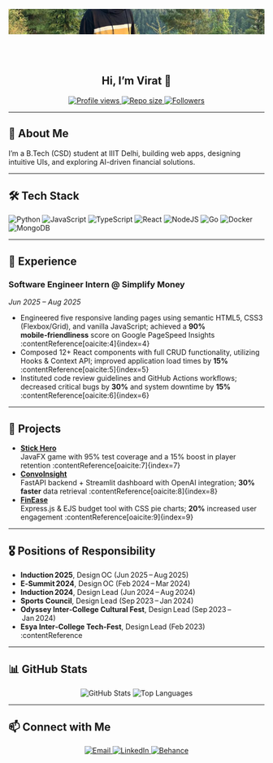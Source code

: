 <!-- === Banner === -->
<p align="center" style="overflow:hidden; width:100%; height:100px;">
  <img
    src="https://raw.githubusercontent.com/viratiiitd/viratiiitd/main/assets/profile 3.jpeg"
    alt="Banner"
    style="width:100%; height:50%; object-fit:cover; object-position:center;"
  />
</p>

<!-- === Profile Header & Badges === -->
<h2 align="center">Hi, I’m Virat 👋</h2>
<p align="center">
  <a href="https://github.com/viratiiitd">
    <img src="https://komarev.com/ghpvc/?username=viratiiitd&label=Profile%20views&color=0e75b6&style=flat" alt="Profile views"/>
  </a>
  <a href="https://github.com/viratiiitd/viratIIITD">
    <img src="https://img.shields.io/github/repo-size/viratiiitd/viratIIITD?style=flat" alt="Repo size"/>
  </a>
  <a href="https://github.com/viratiiitd?tab=followers">
    <img src="https://img.shields.io/github/followers/viratiiitd?label=Followers&style=social" alt="Followers"/>
  </a>
</p>

---

## 🚀 About Me
I’m a B.Tech (CSD) student at IIIT Delhi, building web apps, designing intuitive UIs, and exploring AI-driven financial solutions.

---

## 🛠️ Tech Stack

<p align="left">
  <img src="https://cdn.jsdelivr.net/gh/devicons/devicon/icons/python/python-original.svg"   alt="Python"     width="40" height="40"/>
  <img src="https://cdn.jsdelivr.net/gh/devicons/devicon/icons/javascript/javascript-original.svg" alt="JavaScript" width="40" height="40"/>
  <img src="https://cdn.jsdelivr.net/gh/devicons/devicon/icons/typescript/typescript-original.svg" alt="TypeScript" width="40" height="40"/>
  <img src="https://cdn.jsdelivr.net/gh/devicons/devicon/icons/react/react-original.svg"         alt="React"      width="40" height="40"/>
  <img src="https://cdn.jsdelivr.net/gh/devicons/devicon/icons/nodejs/nodejs-original.svg"         alt="NodeJS"     width="40" height="40"/>
  <img src="https://cdn.jsdelivr.net/gh/devicons/devicon/icons/go/go-original.svg"                 alt="Go"         width="40" height="40"/>
  <img src="https://cdn.jsdelivr.net/gh/devicons/devicon/icons/docker/docker-original.svg"         alt="Docker"     width="40" height="40"/>
  <img src="https://cdn.jsdelivr.net/gh/devicons/devicon/icons/mongodb/mongodb-original.svg"       alt="MongoDB"    width="40" height="40"/>
</p>

---

## 💼 Experience
### Software Engineer Intern @ Simplify Money  
_Jun 2025 – Aug 2025_  
- Engineered five responsive landing pages using semantic HTML5, CSS3 (Flexbox/Grid), and vanilla JavaScript; achieved a **90% mobile‑friendliness** score on Google PageSpeed Insights :contentReference[oaicite:4]{index=4}  
- Composed 12+ React components with full CRUD functionality, utilizing Hooks & Context API; improved application load times by **15%** :contentReference[oaicite:5]{index=5}  
- Instituted code review guidelines and GitHub Actions workflows; decreased critical bugs by **30%** and system downtime by **15%** :contentReference[oaicite:6]{index=6}

---

## 🔭 Projects
- **[Stick Hero](https://github.com/viratiiitd)**  
  JavaFX game with 95% test coverage and a 15% boost in player retention :contentReference[oaicite:7]{index=7}  
- **[ConvoInsight](https://github.com/viratiiitd/backend_assignment)**  
  FastAPI backend + Streamlit dashboard with OpenAI integration; **30% faster** data retrieval :contentReference[oaicite:8]{index=8}  
- **[FinEase](https://github.com/Dushyant98474839/Dis_Prj)**  
  Express.js & EJS budget tool with CSS pie charts; **20%** increased user engagement :contentReference[oaicite:9]{index=9}

---
## 🎖️ Positions of Responsibility
- **Induction 2025**, Design OC (Jun 2025 – Aug 2025)  
- **E‑Summit 2024**, Design OC (Feb 2024 – Mar 2024)  
- **Induction 2024**, Design Lead (Jun 2024 – Aug 2024)
- **Sports Council**, Design Lead (Sep 2023 – Jan 2024)  
- **Odyssey Inter‑College Cultural Fest**, Design Lead (Sep 2023 – Jan 2024)  
- **Esya Inter‑College Tech‑Fest**, Design Lead (Feb 2023) :contentReference
---

## 📊 GitHub Stats

<p align="center">
  <img src="https://github-readme-stats.vercel.app/api?username=viratiiitd&show_icons=true&theme=radical" alt="GitHub Stats" />
  <img src="https://github-readme-stats.vercel.app/api/top-langs/?username=viratiiitd&layout=compact"      alt="Top Languages" />
</p>

---

## 📫 Connect with Me

<p align="center">
  <a href="mailto:virat22578@iiitd.ac.in">
    <img src="https://img.shields.io/badge/Email-D14836?style=flat&logo=gmail&logoColor=white" alt="Email"/>
  </a>
  <a href="https://www.linkedin.com/in/virat-singh-77b765251/">
    <img src="https://img.shields.io/badge/LinkedIn-0A66C2?style=flat&logo=linkedin&logoColor=white" alt="LinkedIn"/>
  </a>
  <a href="https://behance.net/virat4">
    <img src="https://img.shields.io/badge/Behance-1769FF?style=flat&logo=behance&logoColor=white" alt="Behance"/>
  </a>
</p>
